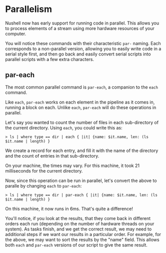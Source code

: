 # Parallelism

Nushell now has early support for running code in parallel. This allows you to process elements of a stream using more hardware resources of your computer.

You will notice these commands with their characteristic `par-` naming. Each corresponds to a non-parallel version, allowing you to easily write code in a serial style first, and then go back and easily convert serial scripts into parallel scripts with a few extra characters.

## par-each

The most common parallel command is `par-each`, a companion to the `each` command.

Like `each`, `par-each` works on each element in the pipeline as it comes in, running a block on each. Unlike `each`, `par-each` will do these operations in parallel.

Let's say you wanted to count the number of files in each sub-directory of the current directory. Using `each`, you could write this as:

```
> ls | where type == dir | each { |it| {name: $it.name, len: (ls $it.name | length) }
```

We create a record for each entry, and fill it with the name of the directory and the count of entries in that sub-directory.

On your machine, the times may vary. For this machine, it took 21 milliseconds for the current directory.

Now, since this operation can be run in parallel, let's convert the above to paralle by changing `each` to `par-each`:

```
> ls | where type == dir | par-each { |it| {name: $it.name, len: (ls $it.name | length) }
```

On this machine, it now runs in 6ms. That's quite a difference!

You'll notice, if you look at the results, that they come back in different orders each run (depending on the number of hardware threads on your system). As tasks finish, and we get the correct result, we may need to additional steps if we want our results in a particular order. For example, for the above, we may want to sort the results by the "name" field. This allows both `each` and `par-each` versions of our script to give the same result.